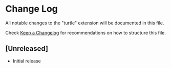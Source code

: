 # Change Log

All notable changes to the "turtle" extension will be documented in this file.

Check [Keep a Changelog](http://keepachangelog.com/) for recommendations on how to structure this file.

## [Unreleased]

- Initial release